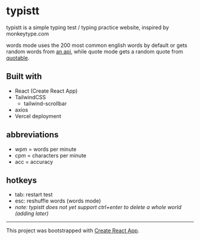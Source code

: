 # typistt

typistt is a simple typing test / typing practice website, inspired by monkeytype.com

words mode uses the 200 most common english words by default or gets random words from [an api](https://random-word-api.herokuapp.com/home), while quote mode gets a random quote from [quotable](https://github.com/lukePeavey/quotable).

## Built with

- React (Create React App)
- TailwindCSS
  - tailwind-scrollbar
- axios
- Vercel deployment

## abbreviations

- wpm = words per minute
- cpm = characters per minute
- acc = accuracy

## hotkeys

- tab: restart test
- esc: reshuffle words (words mode)
- _note: typistt does not yet support ctrl+enter to delete a whole world (adding later)_

---

This project was bootstrapped with [Create React App](https://github.com/facebook/create-react-app).
